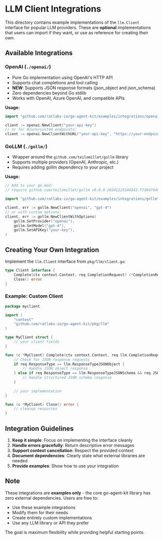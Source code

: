 # LLM Client Integrations

This directory contains example implementations of the `llm.Client` interface for popular LLM providers. These are **optional** implementations that users can import if they want, or use as reference for creating their own.

## Available Integrations

### OpenAI (`./openai/`)
- Pure Go implementation using OpenAI's HTTP API
- Supports chat completions and tool calling
- **NEW**: Supports JSON response formats (json_object and json_schema)
- Zero dependencies beyond Go stdlib
- Works with OpenAI, Azure OpenAI, and compatible APIs

**Usage:**
```go
import "github.com/ratlabs-io/go-agent-kit/examples/integrations/openai"

client := openai.NewClient("your-api-key")
// or for Azure/custom endpoints:
client := openai.NewClientWithURL("your-api-key", "https://your-endpoint.com/v1")
```

### GoLLM (`./gollm/`)
- Wrapper around the `github.com/teilomillet/gollm` library
- Supports multiple providers (OpenAI, Anthropic, etc.)
- Requires adding gollm dependency to your project

**Usage:**
```go
// Add to your go.mod:
// require github.com/teilomillet/gollm v0.0.0-20241223144942-f730d7d49f95

import "github.com/ratlabs-io/go-agent-kit/examples/integrations/gollm"

client, err := gollm.NewClient("openai", "gpt-4")
// or with custom options:
client, err := gollm.NewClientWithOptions(
    gollm.SetProvider("openai"),
    gollm.SetModel("gpt-4"),
    gollm.SetAPIKey("your-key"),
)
```

## Creating Your Own Integration

Implement the `llm.Client` interface from `pkg/llm/client.go`:

```go
type Client interface {
    Complete(ctx context.Context, req CompletionRequest) (*CompletionResponse, error)
    Close() error
}
```

### Example: Custom Client
```go
package myclient

import (
    "context"
    "github.com/ratlabs-io/go-agent-kit/pkg/llm"
)

type MyClient struct {
    // your client fields
}

func (c *MyClient) Complete(ctx context.Context, req llm.CompletionRequest) (*llm.CompletionResponse, error) {
    // Check for JSON response requests
    if req.ResponseType == llm.ResponseTypeJSONObject {
        // Handle JSON object response
    } else if req.ResponseType == llm.ResponseTypeJSONSchema && req.JSONSchema != nil {
        // Handle structured JSON schema response
    }
    
    // your implementation
}

func (c *MyClient) Close() error {
    // cleanup resources
}
```

## Integration Guidelines

1. **Keep it simple**: Focus on implementing the interface cleanly
2. **Handle errors gracefully**: Return descriptive error messages
3. **Support context cancellation**: Respect the provided context
4. **Document dependencies**: Clearly state what external libraries are needed
5. **Provide examples**: Show how to use your integration

## Note

These integrations are **examples only** - the core go-agent-kit library has zero external dependencies. Users are free to:
- Use these example integrations
- Modify them for their needs  
- Create entirely custom implementations
- Use any LLM library or API they prefer

The goal is maximum flexibility while providing helpful starting points.